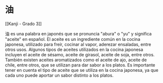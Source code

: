 # 油

[[Kanji - Grado 3]]

油 es una palabra en japonés que se pronuncia "abura" o "yu" y significa "aceite" en español. El aceite es un ingrediente común en la cocina japonesa, utilizado para freír, cocinar al vapor, aderezar ensaladas, entre otros usos. Algunos tipos de aceites utilizados en la cocina japonesa incluyen el aceite de sésamo, aceite de girasol, aceite de soja, entre otros. También existen aceites aromatizados como el aceite de ajo, aceite de chile, entre otros, que se utilizan para dar sabor a los platos. Es importante tener en cuenta el tipo de aceite que se utiliza en la cocina japonesa, ya que cada uno puede aportar un sabor distinto a los platos.
